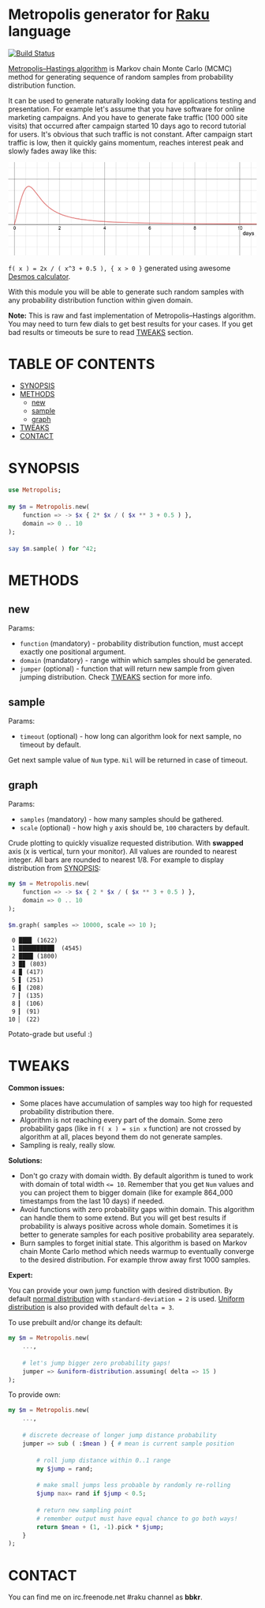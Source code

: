 # Metropolis generator for [Raku](https://www.raku.org) language

[![Build Status](https://travis-ci.org/bbkr/Metropolis.svg?branch=master)](https://travis-ci.org/bbkr/Metropolis)

[Metropolis–Hastings algorithm](https://en.wikipedia.org/wiki/Metropolis–Hastings_algorithm) is Markov chain Monte Carlo (MCMC) method for generating sequence of random samples from probability distribution function.

It can be used to generate naturally looking data for applications testing and presentation. For example let's assume that you have software for online marketing campaigns. And you have to generate fake traffic (100 000 site visits) that occurred after campaign started 10 days ago to record tutorial for users. It's obvious that such traffic is not constant. After campaign start traffic is low, then it quickly gains momentum, reaches interest peak and slowly fades away like this:

![Campaign traffic](/images/1.png)

`f( x ) = 2x / ( x^3 + 0.5 ), { x > 0 }` generated using awesome [Desmos calculator](https://www.desmos.com/calculator).

With this module you will be able to generate such random samples with any probability distribution function within given domain.

**Note:** This is raw and fast implementation of Metropolis–Hastings algorithm. You may need to turn few dials to get best results for your cases. If you get bad results or timeouts be sure to read [TWEAKS](#tweaks) section.

# TABLE OF CONTENTS

* [SYNOPSIS](#synopsis)
* [METHODS](#methods)
  * [new](#new)
  * [sample](#sample)
  * [graph](#graph)
* [TWEAKS](#tweaks)
* [CONTACT](#contact) 

# SYNOPSIS

```raku
use Metropolis;

my $m = Metropolis.new(
    function => -> $x { 2* $x / ( $x ** 3 + 0.5 ) },
    domain => 0 .. 10
);

say $m.sample( ) for ^42;
```

# METHODS

## new

Params:

* `function` (mandatory) - probability distribution function, must accept exactly one positional argument.
* `domain` (mandatory) - range within which samples should be generated.
* `jumper` (optional) - function that will return new sample from given jumping distribution. Check [TWEAKS](#tweaks) section for more info.

## sample

Params:

* `timeout` (optional) - how long can algorithm look for next sample, no timeout by default.

Get next sample value of `Num` type. `Nil` will be returned in case of timeout.

## graph

Params:

* `samples` (mandatory) - how many samples should be gathered.
* `scale` (optional) - how high `y` axis should be, `100` characters by default.

Crude plotting to quickly visualize requested distribution. With **swapped** axis (x is vertical, turn your monitor). All values are rounded to nearest integer. All bars are rounded to nearest 1/8. For example to display distribution from [SYNOPSIS](#synopsis):

```raku
my $m = Metropolis.new(
    function => -> $x { 2 * $x / ( $x ** 3 + 0.5 ) },
    domain => 0 .. 10
);

$m.graph( samples => 10000, scale => 10 );
```

```
 0 ███▋ (1622)
 1 ██████████  (4545)
 2 ████ (1800)
 3 █▊ (803)
 4 ▉ (417)
 5 ▌ (251)
 6 ▌ (208)
 7 ▎ (135)
 8 ▎ (106)
 9 ▎ (91)
10 ▏ (22)
```

Potato-grade but useful :)

# TWEAKS

**Common issues:**

* Some places have accumulation of samples way too high for requested probability distribution there.
* Algorithm is not reaching every part of the domain. Some zero probability gaps (like in `f( x ) = sin x` function) are not crossed by algorithm at all, places beyond them do not generate samples. 
* Sampling is realy, really slow.

**Solutions:**

* Don't go crazy with domain width. By default algorithm is tuned to work with domain of total width `<= 10`. Remember that you get `Num` values and you can project them to bigger domain (like for example 864_000 timestamps from the last 10 days) if needed.
* Avoid functions with zero probability gaps within domain. This algorithm can handle them to some extend. But you will get best results if probability is always positive across whole domain. Sometimes it is better to generate samples for each positive probability area separately.
* Burn samples to forget initial state. This algorithm is based on Markov chain Monte Carlo method which needs warmup to eventually converge to the desired distribution. For example throw away first 1000 samples.

**Expert:**

You can provide your own jump function with desired distribution. By default [normal distribution](https://en.wikipedia.org/wiki/Normal_distribution) with `standard-deviation = 2` is used. [Uniform distribution](https://en.wikipedia.org/wiki/Uniform_distribution_%28continuous%29) is also provided with default `delta = 3`.

To use prebuilt and/or change its default:

```raku
my $m = Metropolis.new(
    ...,
    
    # let's jump bigger zero probability gaps!
    jumper => &uniform-distribution.assuming( delta => 15 ) 
);

```

To provide own:

```raku
my $m = Metropolis.new(
    ...,
    
    # discrete decrease of longer jump distance probability
    jumper => sub ( :$mean ) { # mean is current sample position
        
        # roll jump distance within 0..1 range
        my $jump = rand;
        
        # make small jumps less probable by randomly re-rolling
        $jump max= rand if $jump < 0.5;
        
        # return new sampling point
        # remember output must have equal chance to go both ways!
        return $mean + (1, -1).pick * $jump;
    }
);
```

# CONTACT

You can find me on irc.freenode.net #raku channel as **bbkr**.
